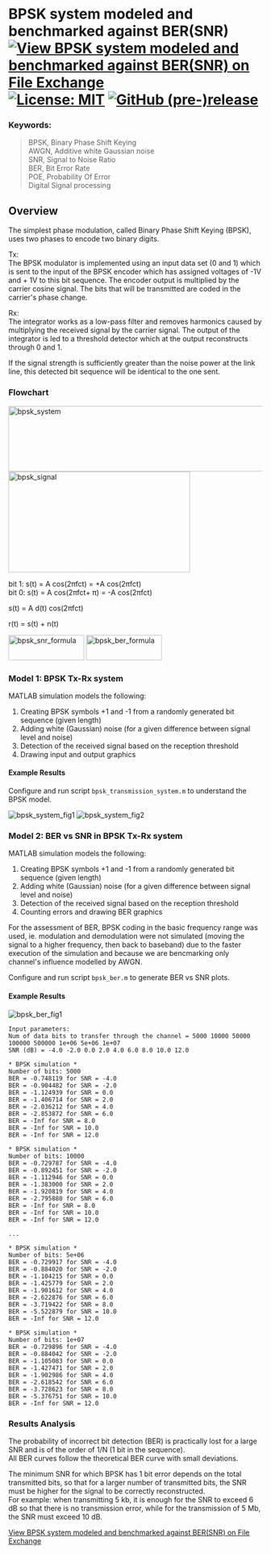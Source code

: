 # BPSK system modeled and benchmarked against BER(SNR) [![View BPSK system modeled and benchmarked against BER(SNR) on File Exchange](https://www.mathworks.com/matlabcentral/images/matlab-file-exchange.svg)](https://www.mathworks.com/matlabcentral/fileexchange/79224-bpsk-system-modeled-and-benchmarked-against-ber-snr) [![License: MIT](https://img.shields.io/badge/License-MIT-blue.svg)](https://github.com/etfovac/bpsk-ber/blob/master/LICENSE) [![GitHub (pre-)release](https://img.shields.io/badge/release-1.0-yellow.svg)](https://github.com/etfovac/bpsk-ber/releases/tag/v1.0)

### Keywords:  
> BPSK,	Binary Phase Shift Keying  
> AWGN, Additive white Gaussian noise  
> SNR, Signal to Noise Ratio  
> BER,	Bit Error Rate  
> POE, Probability Of Error  
> Digital Signal processing  

## Overview
The simplest phase modulation, called Binary Phase Shift Keying (BPSK), uses two phases to encode two binary digits.  

Tx:  
The BPSK modulator is implemented using an input data set (0 and 1) which is sent to the input of the BPSK encoder which has assigned voltages of -1V and + 1V to this bit sequence. The encoder output is multiplied by the carrier cosine signal. The bits that will be transmitted are coded in the carrier's phase change.  

Rx:  
The integrator works as a low-pass filter and removes harmonics caused by multiplying the received signal by the carrier signal. The output of the integrator is led to a threshold detector which at the output reconstructs through 0 and 1.  

If the signal strength is sufficiently greater than the noise power at the link line, this detected bit sequence will be identical to the one sent.  

### Flowchart  
<img src="./graphics/bpsk_system.png" alt="bpsk_system"  width="750" height="130">  
<img src="./graphics/bpsk_signal.png" alt="bpsk_signal"  width="360" height="200">  

bit 1: 	s(t) = A cos(2πfct)    = +A cos(2πfct)   
bit 0: 	s(t) = A cos(2πfct+ π) = -A cos(2πfct)   

s(t) =  A d(t) cos(2πfct)   

r(t) = s(t) + n(t)   

<img src="./graphics/bpsk_snr_formula.png" alt="bpsk_snr_formula" width="150" height="50">  
<img src="./graphics/bpsk_ber_formula.png" alt="bpsk_ber_formula" width="150" height="50">

### Model 1: BPSK Tx-Rx system  
MATLAB simulation models the following:
1. Creating BPSK symbols +1 and -1 from a randomly generated bit sequence (given length)
2. Adding white (Gaussian) noise (for a given difference between signal level and noise)
3. Detection of the received signal based on the reception threshold
4. Drawing input and output graphics

#### Example Results  
Configure and run script ```bpsk_transmission_system.m``` to understand the BPSK model.  

<img src="./graphics/bpsk_system_fig1_v2.png" alt="bpsk_system_fig1">  
<img src="./graphics/bpsk_system_fig2_v2.png" alt="bpsk_system_fig2">  

### Model 2: BER vs SNR in BPSK Tx-Rx system  
MATLAB simulation models the following:
1. Creating BPSK symbols +1 and -1 from a randomly generated bit sequence (given length)
2. Adding white (Gaussian) noise (for a given difference between signal level and noise)
3. Detection of the received signal based on the reception threshold
4. Counting errors and drawing BER graphics

For the assessment of BER, BPSK coding in the basic frequency range was used, ie. modulation and demodulation were not simulated (moving the signal to a higher frequency, then back to baseband) due to the faster execution of the simulation and because we are bencmarking only channel's influence modelled by AWGN.

Configure and run script ```bpsk_ber.m``` to generate BER vs SNR plots.  

#### Example Results  
<img src="./graphics/bpsk_ber_fig1_v2.png" alt="bpsk_ber_fig1">  

```  
Input parameters:
Num of data bits to transfer through the channel = 5000 10000 50000 100000 500000 1e+06 5e+06 1e+07
SNR (dB) = -4.0 -2.0 0.0 2.0 4.0 6.0 8.0 10.0 12.0

* BPSK simulation *
Number of bits: 5000 
BER = -0.748119 for SNR = -4.0 
BER = -0.904482 for SNR = -2.0 
BER = -1.124939 for SNR = 0.0 
BER = -1.406714 for SNR = 2.0 
BER = -2.036212 for SNR = 4.0 
BER = -2.853872 for SNR = 6.0 
BER = -Inf for SNR = 8.0 
BER = -Inf for SNR = 10.0 
BER = -Inf for SNR = 12.0 

* BPSK simulation *
Number of bits: 10000 
BER = -0.729787 for SNR = -4.0 
BER = -0.892451 for SNR = -2.0 
BER = -1.112946 for SNR = 0.0 
BER = -1.383000 for SNR = 2.0 
BER = -1.920819 for SNR = 4.0 
BER = -2.795880 for SNR = 6.0 
BER = -Inf for SNR = 8.0 
BER = -Inf for SNR = 10.0 
BER = -Inf for SNR = 12.0 

...

* BPSK simulation *
Number of bits: 5e+06 
BER = -0.729917 for SNR = -4.0 
BER = -0.884020 for SNR = -2.0 
BER = -1.104215 for SNR = 0.0 
BER = -1.425779 for SNR = 2.0 
BER = -1.901612 for SNR = 4.0 
BER = -2.622876 for SNR = 6.0 
BER = -3.719422 for SNR = 8.0 
BER = -5.522879 for SNR = 10.0 
BER = -Inf for SNR = 12.0 

* BPSK simulation *
Number of bits: 1e+07 
BER = -0.729896 for SNR = -4.0 
BER = -0.884042 for SNR = -2.0 
BER = -1.105083 for SNR = 0.0 
BER = -1.427471 for SNR = 2.0 
BER = -1.902986 for SNR = 4.0 
BER = -2.618542 for SNR = 6.0 
BER = -3.728623 for SNR = 8.0 
BER = -5.376751 for SNR = 10.0 
BER = -Inf for SNR = 12.0  
``` 

### Results Analysis
The probability of incorrect bit detection (BER) is practically lost for a large SNR and is of the order of 1/N (1 bit in the sequence).  
All BER curves follow the theoretical BER curve with small deviations.  
 
The minimum SNR for which BPSK has 1 bit error depends on the total transmitted bits, so that for a larger number of transmitted bits, the SNR must be higher for the signal to be correctly reconstructed.  
For example: when transmitting 5 kb, it is enough for the SNR to exceed 6 dB so that there is no transmission error, while for the transmission of 5 Mb, the SNR must exceed 10 dB.  

[View BPSK system modeled and benchmarked against BER(SNR) on File Exchange](https://www.mathworks.com/matlabcentral/fileexchange/79224-bpsk-system-modeled-and-benchmarked-against-ber-snr)
